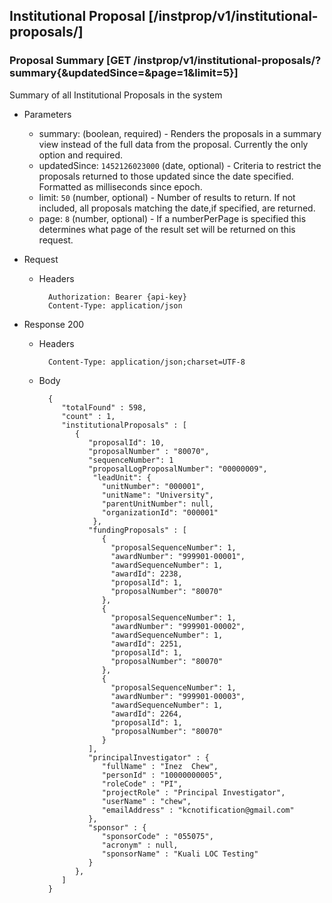 ## Institutional Proposal [/instprop/v1/institutional-proposals/]

### Proposal Summary [GET /instprop/v1/institutional-proposals/?summary{&updatedSince=&page=1&limit=5}]

Summary of all Institutional Proposals in the system

+ Parameters
	+ summary: (boolean, required) - Renders the proposals in a summary view instead of the full data from the proposal. Currently the only option and required.
	+ updatedSince: `1452126023000` (date, optional) - Criteria to restrict the proposals returned to those updated since the date specified. Formatted as milliseconds since epoch.
	+ limit: `50` (number, optional) - Number of results to return. If not included, all proposals matching the date,if specified, are returned.
	+ page: `8` (number, optional) - If a numberPerPage is specified this determines what page of the result set will be returned on this request.

+ Request
    + Headers

            Authorization: Bearer {api-key}
            Content-Type: application/json

+ Response 200
    + Headers

            Content-Type: application/json;charset=UTF-8

    + Body

			{
			   "totalFound" : 598,
			   "count" : 1,
			   "institutionalProposals" : [
			      {
			      	 "proposalId": 10,
			         "proposalNumber" : "80070",
			         "sequenceNumber": 1
			         "proposalLogProposalNumber": "00000009",
				      "leadUnit": {
				        "unitNumber": "000001",
				        "unitName": "University",
				        "parentUnitNumber": null,
				        "organizationId": "000001"
				      },
			         "fundingProposals" : [
				        {
				          "proposalSequenceNumber": 1,
				          "awardNumber": "999901-00001",
				          "awardSequenceNumber": 1,
				          "awardId": 2238,
				          "proposalId": 1,
				          "proposalNumber": "80070"
				        },
				        {
				          "proposalSequenceNumber": 1,
				          "awardNumber": "999901-00002",
				          "awardSequenceNumber": 1,
				          "awardId": 2251,
				          "proposalId": 1,
				          "proposalNumber": "80070"
				        },
				        {
				          "proposalSequenceNumber": 1,
				          "awardNumber": "999901-00003",
				          "awardSequenceNumber": 1,
				          "awardId": 2264,
				          "proposalId": 1,
				          "proposalNumber": "80070"
				        }
			         ],
			         "principalInvestigator" : {
			            "fullName" : "Inez  Chew",
			            "personId" : "10000000005",
			            "roleCode" : "PI",
			            "projectRole" : "Principal Investigator",
			            "userName" : "chew",
			            "emailAddress" : "kcnotification@gmail.com"
			         },
			         "sponsor" : {
			            "sponsorCode" : "055075",
			            "acronym" : null,
			            "sponsorName" : "Kuali LOC Testing"
			         }
			      },
			   ]
			}
            
            

